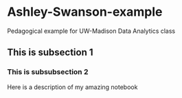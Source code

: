 # Ashley-Swanson-example
Pedagogical example for UW-Madison Data Analytics class

## This is subsection 1

### This is subsubsection 2
Here is a description of my amazing notebook
